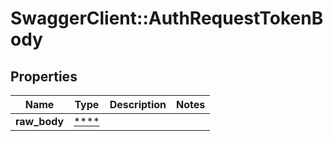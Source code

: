 # SwaggerClient::AuthRequestTokenBody

## Properties
Name | Type | Description | Notes
------------ | ------------- | ------------- | -------------
**raw_body** | [****](.md) |  | 

